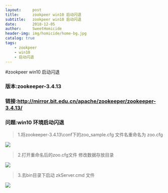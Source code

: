 ```yaml
---
layout:     post
title:      zookpeer win10 启动闪退
subtitle:   zookpeer win10 启动闪退
date:       2018-12-05
author:     SweetHomicide
header-img: img/homicide/home-bg.jpg
catalog: true
tags:
    - zookpeer
    - win10
    - 启动闪退 
---
```


#zookpeer win10 启动闪退

### 版本:zookeeper-3.4.13
### 链接:http://mirror.bit.edu.cn/apache/zookeeper/zookeeper-3.4.13/
### 问题:win10 环境启动闪退

> 1.将zookeeper-3.4.13\conf下的zoo_sample.cfg 文件名重命名为 zoo.cfg

![](https://i.imgur.com/2AXQq1E.png)



> 2.打开重命名后的zoo.cfg文件 修改数据存放目录
 

![](https://i.imgur.com/ybgq5Iz.png)

> 3.去bin目录下启动 zkServer.cmd 文件

 ![](https://i.imgur.com/IEcMGTt.png)

 
